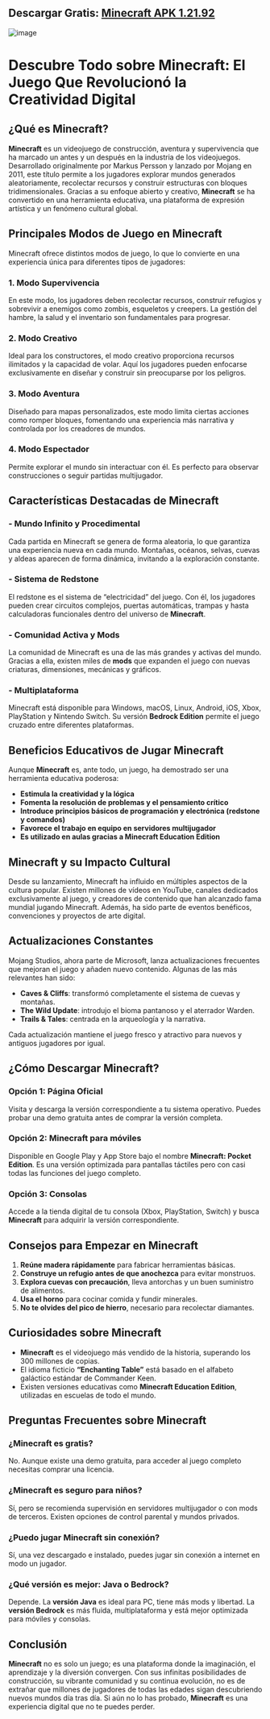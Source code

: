 ## Descargar Gratis: [Minecraft APK 1.21.92](https://modhehe.com/minecraft/)

![image](https://github.com/user-attachments/assets/12f85245-536b-45e4-bbcb-7eea99a02f62)

# Descubre Todo sobre Minecraft: El Juego Que Revolucionó la Creatividad Digital

## ¿Qué es Minecraft?

**Minecraft** es un videojuego de construcción, aventura y supervivencia que ha marcado un antes y un después en la industria de los videojuegos. Desarrollado originalmente por Markus Persson y lanzado por Mojang en 2011, este título permite a los jugadores explorar mundos generados aleatoriamente, recolectar recursos y construir estructuras con bloques tridimensionales. Gracias a su enfoque abierto y creativo, **Minecraft** se ha convertido en una herramienta educativa, una plataforma de expresión artística y un fenómeno cultural global.

## Principales Modos de Juego en Minecraft

Minecraft ofrece distintos modos de juego, lo que lo convierte en una experiencia única para diferentes tipos de jugadores:

### 1. Modo Supervivencia

En este modo, los jugadores deben recolectar recursos, construir refugios y sobrevivir a enemigos como zombis, esqueletos y creepers. La gestión del hambre, la salud y el inventario son fundamentales para progresar.

### 2. Modo Creativo

Ideal para los constructores, el modo creativo proporciona recursos ilimitados y la capacidad de volar. Aquí los jugadores pueden enfocarse exclusivamente en diseñar y construir sin preocuparse por los peligros.

### 3. Modo Aventura

Diseñado para mapas personalizados, este modo limita ciertas acciones como romper bloques, fomentando una experiencia más narrativa y controlada por los creadores de mundos.

### 4. Modo Espectador

Permite explorar el mundo sin interactuar con él. Es perfecto para observar construcciones o seguir partidas multijugador.

## Características Destacadas de Minecraft

### - Mundo Infinito y Procedimental

Cada partida en Minecraft se genera de forma aleatoria, lo que garantiza una experiencia nueva en cada mundo. Montañas, océanos, selvas, cuevas y aldeas aparecen de forma dinámica, invitando a la exploración constante.

### - Sistema de Redstone

El redstone es el sistema de “electricidad” del juego. Con él, los jugadores pueden crear circuitos complejos, puertas automáticas, trampas y hasta calculadoras funcionales dentro del universo de **Minecraft**.

### - Comunidad Activa y Mods

La comunidad de Minecraft es una de las más grandes y activas del mundo. Gracias a ella, existen miles de **mods** que expanden el juego con nuevas criaturas, dimensiones, mecánicas y gráficos.

### - Multiplataforma

Minecraft está disponible para Windows, macOS, Linux, Android, iOS, Xbox, PlayStation y Nintendo Switch. Su versión **Bedrock Edition** permite el juego cruzado entre diferentes plataformas.

## Beneficios Educativos de Jugar Minecraft

Aunque **Minecraft** es, ante todo, un juego, ha demostrado ser una herramienta educativa poderosa:

* **Estimula la creatividad y la lógica**
* **Fomenta la resolución de problemas y el pensamiento crítico**
* **Introduce principios básicos de programación y electrónica (redstone y comandos)**
* **Favorece el trabajo en equipo en servidores multijugador**
* **Es utilizado en aulas gracias a Minecraft Education Edition**

## Minecraft y su Impacto Cultural

Desde su lanzamiento, Minecraft ha influido en múltiples aspectos de la cultura popular. Existen millones de vídeos en YouTube, canales dedicados exclusivamente al juego, y creadores de contenido que han alcanzado fama mundial jugando Minecraft. Además, ha sido parte de eventos benéficos, convenciones y proyectos de arte digital.

## Actualizaciones Constantes

Mojang Studios, ahora parte de Microsoft, lanza actualizaciones frecuentes que mejoran el juego y añaden nuevo contenido. Algunas de las más relevantes han sido:

* **Caves & Cliffs**: transformó completamente el sistema de cuevas y montañas.
* **The Wild Update**: introdujo el bioma pantanoso y el aterrador Warden.
* **Trails & Tales**: centrada en la arqueología y la narrativa.

Cada actualización mantiene el juego fresco y atractivo para nuevos y antiguos jugadores por igual.

## ¿Cómo Descargar Minecraft?

### Opción 1: Página Oficial

Visita y descarga la versión correspondiente a tu sistema operativo. Puedes probar una demo gratuita antes de comprar la versión completa.

### Opción 2: Minecraft para móviles

Disponible en Google Play y App Store bajo el nombre **Minecraft: Pocket Edition**. Es una versión optimizada para pantallas táctiles pero con casi todas las funciones del juego completo.

### Opción 3: Consolas

Accede a la tienda digital de tu consola (Xbox, PlayStation, Switch) y busca **Minecraft** para adquirir la versión correspondiente.

## Consejos para Empezar en Minecraft

1. **Reúne madera rápidamente** para fabricar herramientas básicas.
2. **Construye un refugio antes de que anochezca** para evitar monstruos.
3. **Explora cuevas con precaución**, lleva antorchas y un buen suministro de alimentos.
4. **Usa el horno** para cocinar comida y fundir minerales.
5. **No te olvides del pico de hierro**, necesario para recolectar diamantes.

## Curiosidades sobre Minecraft

* **Minecraft** es el videojuego más vendido de la historia, superando los 300 millones de copias.
* El idioma ficticio **“Enchanting Table”** está basado en el alfabeto galáctico estándar de Commander Keen.
* Existen versiones educativas como **Minecraft Education Edition**, utilizadas en escuelas de todo el mundo.

## Preguntas Frecuentes sobre Minecraft

### ¿Minecraft es gratis?

No. Aunque existe una demo gratuita, para acceder al juego completo necesitas comprar una licencia.

### ¿Minecraft es seguro para niños?

Sí, pero se recomienda supervisión en servidores multijugador o con mods de terceros. Existen opciones de control parental y mundos privados.

### ¿Puedo jugar Minecraft sin conexión?

Sí, una vez descargado e instalado, puedes jugar sin conexión a internet en modo un jugador.

### ¿Qué versión es mejor: Java o Bedrock?

Depende. La **versión Java** es ideal para PC, tiene más mods y libertad. La **versión Bedrock** es más fluida, multiplataforma y está mejor optimizada para móviles y consolas.

## Conclusión

**Minecraft** no es solo un juego; es una plataforma donde la imaginación, el aprendizaje y la diversión convergen. Con sus infinitas posibilidades de construcción, su vibrante comunidad y su continua evolución, no es de extrañar que millones de jugadores de todas las edades sigan descubriendo nuevos mundos día tras día. Si aún no lo has probado, **Minecraft** es una experiencia digital que no te puedes perder.
